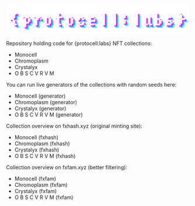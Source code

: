 ![{protocell:labs} logo](https://github.com/lukapiskorec/protocelllabs/blob/main/media/protocell_labs_logo_anim_01.gif?raw=true)

Repository holding code for {protocell:labs} NFT collections:

- Monocell
- Chromoplasm
- Crystalyx
- O B S C V R V M

You can run live generators of the collections with random seeds here:

- Monocell (generator)
- Chromoplasm (generator)
- Crystalyx (generator)
- O B S C V R V M (generator)

Collection overview on fxhash.xyz (original minting site):

- Monocell (fxhash)
- Chromoplasm (fxhash)
- Crystalyx (fxhash)
- O B S C V R V M (fxhash)

Collection overview on fxfam.xyz (better filtering):

- Monocell (fxfam)
- Chromoplasm (fxfam)
- Crystalyx (fxfam)
- O B S C V R V M (fxfam)
